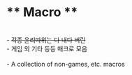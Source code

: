 <h1>** Macro **</h1>
<br>
- <del>각종 윤리따위는 다 내다 버린</del><br>
- 게임 외 기타 등등 매크로 모음<br>
<br>
- A collection of non-games, etc. macros<br>
